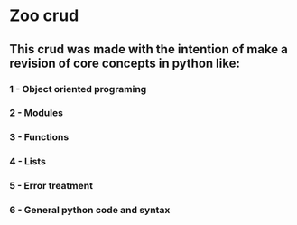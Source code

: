 # Zoo crud

## This crud was made with the intention of make a revision of core concepts in python like:

### 1 - Object oriented programing
### 2 - Modules
### 3 - Functions
### 4 - Lists
### 5 - Error treatment
### 6 - General python code and syntax
